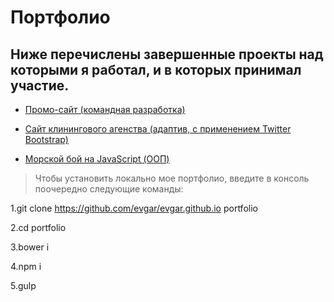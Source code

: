 Портфолио
=========
Ниже перечислены завершенные проекты над которыми я работал, и в которых принимал участие.
------------------------------------------------------------------------------------------

* [Промо-сайт (командная разработка)](https://evgar.github.io/promo_site/index.html)

* [Сайт клинингового агенства (адаптив, с применением Twitter Bootstrap)](https://evgar.github.io/abricos/index.html)

* [Морской бой на JavaScript (ООП)](https://evgar.github.io/battleship/index.html)

>Чтобы установить локально мое портфолио, введите в консоль поочередно следующие команды:  

1.git clone https://github.com/evgar/evgar.github.io portfolio  

2.cd portfolio  

3.bower i  

4.npm i  

5.gulp  
